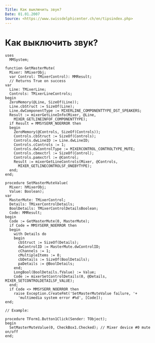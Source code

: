 ```yaml
---
Title: Как выключить звук?
Date: 01.01.2007
Source: <https://www.swissdelphicenter.ch/en/tipsindex.php>
---
```



Как выключить звук?
===================

    uses 
      MMSystem; 
     
    function GetMasterMute( 
      Mixer: hMixerObj; 
      var Control: TMixerControl): MMResult; 
      // Returns True on success 
    var 
      Line: TMixerLine; 
      Controls: TMixerLineControls; 
    begin 
      ZeroMemory(@Line, SizeOf(Line)); 
      Line.cbStruct := SizeOf(Line); 
      Line.dwComponentType := MIXERLINE_COMPONENTTYPE_DST_SPEAKERS; 
      Result := mixerGetLineInfo(Mixer, @Line, 
        MIXER_GETLINEINFOF_COMPONENTTYPE); 
      if Result = MMSYSERR_NOERROR then 
      begin 
        ZeroMemory(@Controls, SizeOf(Controls)); 
        Controls.cbStruct := SizeOf(Controls); 
        Controls.dwLineID := Line.dwLineID; 
        Controls.cControls := 1; 
        Controls.dwControlType := MIXERCONTROL_CONTROLTYPE_MUTE; 
        Controls.cbmxctrl := SizeOf(Control); 
        Controls.pamxctrl := @Control; 
        Result := mixerGetLineControls(Mixer, @Controls, 
          MIXER_GETLINECONTROLSF_ONEBYTYPE); 
      end; 
    end; 
     
    procedure SetMasterMuteValue( 
      Mixer: hMixerObj; 
      Value: Boolean); 
    var 
      MasterMute: TMixerControl; 
      Details: TMixerControlDetails; 
      BoolDetails: TMixerControlDetailsBoolean; 
      Code: MMResult; 
    begin 
      Code := GetMasterMute(0, MasterMute); 
      if Code = MMSYSERR_NOERROR then 
      begin 
        with Details do 
        begin 
          cbStruct := SizeOf(Details); 
          dwControlID := MasterMute.dwControlID; 
          cChannels := 1; 
          cMultipleItems := 0; 
          cbDetails := SizeOf(BoolDetails); 
          paDetails := @BoolDetails; 
        end; 
        LongBool(BoolDetails.fValue) := Value; 
        Code := mixerSetControlDetails(0, @Details, 
    MIXER_SETCONTROLDETAILSF_VALUE); 
      end; 
      if Code <> MMSYSERR_NOERROR then 
        raise Exception.CreateFmt('SetMasterMuteValue failure, '+ 
          'multimedia system error #%d', [Code]); 
    end; 
     
    // Example: 
     
    procedure TForm1.Button1Click(Sender: TObject); 
    begin 
      SetMasterMuteValue(0, CheckBox1.Checked); // Mixer device #0 mute on/off 
    end;


